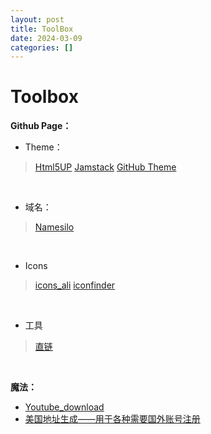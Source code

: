 ```yaml
---
layout: post
title: ToolBox
date: 2024-03-09
categories: []
---
```



# Toolbox

**Github Page：**

* Theme：
> [Html5UP](https://html5up.net/)
> [Jamstack](https://jamstackthemes.dev/theme/jekyll-theme-serial-programmer/)
> [GitHub Theme](https://pages.github.com/themes/)

<br>


* 域名：
> [Namesilo](https://www.namesilo.com/account/)

<br>

* Icons
> [icons_ali](https://www.iconfont.cn/search/index?searchType=icon&q=csdn)
> [iconfinder](https://www.iconfinder.com/search/icons?family=fluent-regular-20px)

<br>

* 工具
>[直链](https://easylink.cc/)

<br>


**魔法：**
* [Youtube_download](https://www.videofk.com/zh-CN/youtube-video-download/search?url=https%3A%2F%2Fwww.youtube.com%2Fplaylist%3Flist%3DPLUrc6zMircTVir0vpmLHAtINCvoOHiGRC&select=youtube)
* [美国地址生成——用于各种需要国外账号注册](https://www.meiguodizhi.com/)
